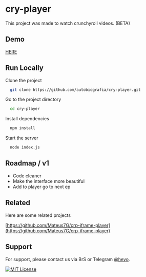 
# cry-player

This project was made to watch crunchyroll videos.
(BETA)

## Demo

[HERE](https://cry-player.autobiografia.repl.co)
## Run Locally

Clone the project

```bash
  git clone https://github.com/autobiografia/cry-player.git
```

Go to the project directory

```bash
  cd cry-player
```

Install dependencies

```bash
  npm install
```

Start the server

```bash
  node index.js
```


## Roadmap / v1

- Code cleaner
- Make the interface more beautiful
- Add to player go to next ep

## Related

Here are some related projects

[https://github.com/Mateus7G/crp-iframe-player](https://github.com/Mateus7G/crp-iframe-player)


## Support

For support, please contact us via BrS or Telegram [@heyo](https://t.me/uemano).

[![MIT License](https://img.shields.io/badge/License-MIT-green.svg)](https://choosealicense.com/licenses/mit/)
